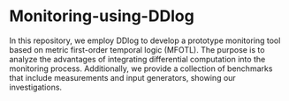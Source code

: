 # Monitoring-using-DDlog

In this repository, we employ DDlog to develop a prototype monitoring tool
based on metric first-order temporal logic (MFOTL). The purpose is to analyze the advantages of integrating differential 
computation into the monitoring process. Additionally, we provide a collection of benchmarks that include
measurements and input generators, showing our investigations.
